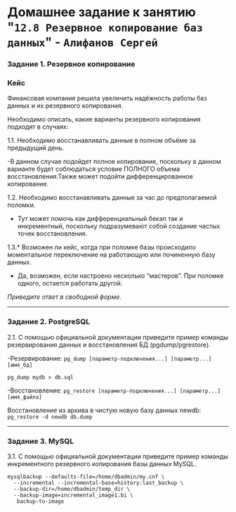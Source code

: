 # Домашнее задание к занятию "`12.8 Резервное копирование баз данных`" - `Алифанов Сергей`

### Задание 1. Резервное копирование

### Кейс
Финансовая компания решила увеличить надёжность работы баз данных и их резервного копирования. 

Необходимо описать, какие варианты резервного копирования подходят в случаях: 

1.1. Необходимо восстанавливать данные в полном объёме за предыдущий день.

-В данном случае подойдет полное копирование, поскольку в данном варианте будет соблюдаться условие ПОЛНОГО объема восстановления.Также может подойти дифференцированное копирование.

1.2. Необходимо восстанавливать данные за час до предполагаемой поломки.

- Тут может помочь как дифференциальный бекап так и инкрементный, поскольку подразумевают собой создание частых точек восстановления.

1.3.* Возможен ли кейс, когда при поломке базы происходило моментальное переключение на работающую или починенную базу данных.

- Да, возможен, если настроено несколько “мастеров”. При поломке одного, остается работать другой.

*Приведите ответ в свободной форме.*

---

### Задание 2. PostgreSQL

2.1. С помощью официальной документации приведите пример команды резервирования данных и восстановления БД (pgdump/pgrestore).

-Резервирование:
`pg_dump [параметр-подключения...] [параметр...] [имя_бд]`

`pg_dump mydb > db.sql`

-Восстановление:
`pg_restore [параметр-подключения...] [параметр...] [имя_файла]`

Восстановление из архива в чистую новую базу данных newdb:
`pg_restore -d newdb db.dump`


---

### Задание 3. MySQL

3.1. С помощью официальной документации приведите пример команды инкрементного резервного копирования базы данных MySQL. 

```
mysqlbackup --defaults-file=/home/dbadmin/my.cnf \
  --incremental --incremental-base=history:last_backup \
  --backup-dir=/home/dbadmin/temp_dir \
  --backup-image=incremental_image1.bi \
   backup-to-image
```

